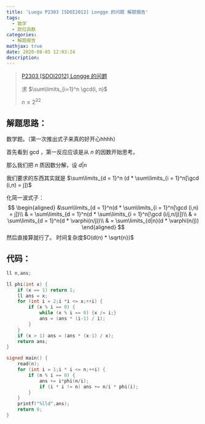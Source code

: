 ```yaml
---
title: 'Luogu P2303 [SDOI2012] Longge 的问题 解题报告'
tags:
  - 数学
  - 欧拉函数
categories:
  - 解题报告
mathjax: true
date: 2020-08-05 12:03:24
description:
---
```


> [P2303 [SDOI2012] Longge 的问题](https://www.luogu.com.cn/problem/P2303)
> 
> 求 $\sum\limits_{i=1}^n \gcd(i, n)$ 
> 
> $n \leq 2 ^ {32}$

<!-- more -->

## 解题思路：

数学题。（第一次推出式子来真的好开心hhhh）

首先看到 gcd ，第一反应应该是从 $n$ 的因数开始思考。

那么我们把 $n$ 质因数分解，设 $d | n$

我们要求的东西其实就是 $\sum\limits_{d = 1}^n (d * \sum\limits_{i = 1}^n[\gcd (i,n) = j])$

化简一波式子：
$$
\begin{aligned}
    &\sum\limits_{d = 1}^n(d * \sum\limits_{i = 1}^n[\gcd (i,n) = j])\\
    & = \sum\limits_{d = 1}^n(d * \sum\limits_{i = 1}^n[\gcd (i/j,n/j)])\\
    & = \sum\limits_{d = 1}^n(d * \varphi(n/j))\\
    & = \sum\limits_{d|n}(d * \varphi(n/j))
\end{aligned}
$$
然后直接算就行了。
时间复杂度$O(d(n) * \sqrt{n})$
## 代码：
```cpp
ll n,ans;

ll phi(int x) {
    if (x == 1) return 1;
    ll ans = x;
    for (int i = 2;i *i <= x;++i) {
        if (x % i == 0) {
            while (x % i == 0) {x /= i;}
            ans = (ans * (i-1) / i);
        }
    }
    if (x > 1) ans = (ans * (x-1) / x);
    return ans;
}

signed main() {
	read(n);
    for (int i = 1;i * i <= n;++i) {
        if (n % i == 0) {
            ans += i*phi(n/i);
            if (i * i != n) ans += n/i * phi(i);
        }
    }
    printf("%lld",ans);
	return 0;
}
```

